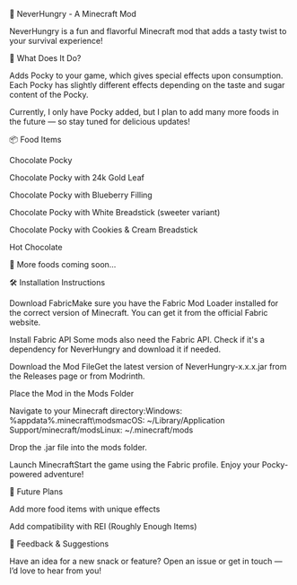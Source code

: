 

🍫 NeverHungry - A Minecraft Mod

NeverHungry is a fun and flavorful Minecraft mod that adds a tasty twist to your survival experience!

🥢 What Does It Do?

Adds Pocky to your game, which gives special effects upon consumption. Each Pocky has slightly different effects depending on the taste and sugar content of the Pocky.

Currently, I only have Pocky added, but I plan to add many more foods in the future — so stay tuned for delicious updates!

📦 Food Items

Chocolate Pocky

Chocolate Pocky with 24k Gold Leaf

Chocolate Pocky with Blueberry Filling

Chocolate Pocky with White Breadstick (sweeter variant)

Chocolate Pocky with Cookies & Cream Breadstick

Hot Chocolate

🔮 More foods coming soon...

🛠️ Installation Instructions

Download FabricMake sure you have the Fabric Mod Loader installed for the correct version of Minecraft. You can get it from the official Fabric website.

Install Fabric API Some mods also need the Fabric API. Check if it's a dependency for NeverHungry and download it if needed.

Download the Mod FileGet the latest version of NeverHungry-x.x.x.jar from the Releases page or from Modrinth.

Place the Mod in the Mods Folder

Navigate to your Minecraft directory:Windows: %appdata%\.minecraft\modsmacOS: ~/Library/Application Support/minecraft/modsLinux: ~/.minecraft/mods

Drop the .jar file into the mods folder.

Launch MinecraftStart the game using the Fabric profile. Enjoy your Pocky-powered adventure!

🧁 Future Plans

Add more food items with unique effects

Add compatibility with REI (Roughly Enough Items)

💬 Feedback & Suggestions

Have an idea for a new snack or feature? Open an issue or get in touch — I’d love to hear from you!
